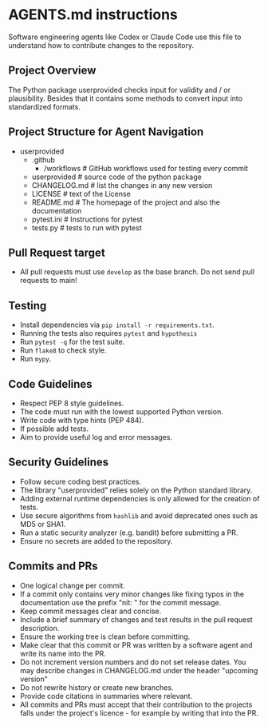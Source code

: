 # AGENTS.md instructions

Software engineering agents like Codex or Claude Code use this file to understand how to contribute changes to the repository.

## Project Overview

The Python package userprovided checks input for validity and / or plausibility. Besides that it contains some methods to convert input into standardized formats.

## Project Structure for Agent Navigation

* userprovided
  * .github
    * /workflows       # GitHub workflows used for testing every commit
  * userprovided        # source code of the python package
  * CHANGELOG.md        # list the changes in any new version
  * LICENSE             # text of the License
  * README.md           # The homepage of the project and also the documentation
  * pytest.ini          # Instructions for pytest
  * tests.py            # tests to run with pytest

## Pull Request target
- All pull requests must use `develop` as the base branch. Do not send pull requests to main!

## Testing
- Install dependencies via `pip install -r requirements.txt`.
- Running the tests also requires `pytest` and `hypothesis`
- Run `pytest -q` for the test suite.
- Run `flake8` to check style.
- Run `mypy`.

## Code Guidelines

- Respect PEP 8 style guidelines.
- The code must run with the lowest supported Python version.
- Write code with type hints (PEP 484).
- If possible add tests.
- Aim to provide useful log and error messages.

## Security Guidelines

- Follow secure coding best practices.
- The library "userprovided" relies solely on the Python standard library.
- Adding external runtime dependencies is only allowed for the creation of tests.
- Use secure algorithms from `hashlib` and avoid deprecated ones such as MD5 or SHA1.
- Run a static security analyzer (e.g. bandit) before submitting a PR.
- Ensure no secrets are added to the repository.


## Commits and PRs
- One logical change per commit.
- If a commit only contains very minor changes like fixing typos in the documentation use the prefix "nit: " for the commit message.
- Keep commit messages clear and concise.
- Include a brief summary of changes and test results in the pull request description.
- Ensure the working tree is clean before committing.
- Make clear that this commit or PR was written by a software agent and write its name into the PR.
- Do not increment version numbers and do not set release dates. You may describe changes in CHANGELOG.md under the header "upcoming version"
- Do not rewrite history or create new branches.
- Provide code citations in summaries where relevant.
- All commits and PRs must accept that their contribution to the projects falls under the project's licence - for example by writing that into the PR.
